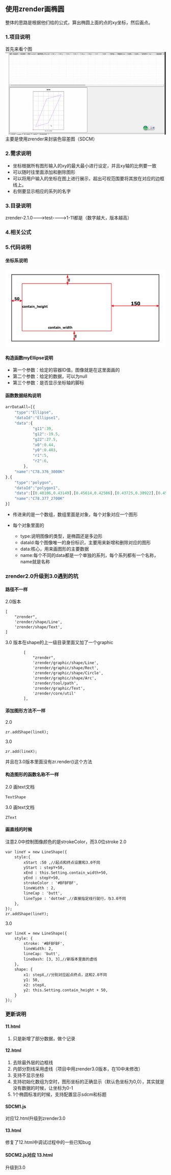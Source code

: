 使用zrender画椭圆
-----
整体的思路是根据他们给的公式，算出椭圆上面的点的xy坐标，然后画点。

### 1.项目说明
首先来看个图
![](images/1.gif)
主要是使用zrender来封装色容差图（SDCM）

### 2.需求说明
- 坐标根据所有图形输入的xy的最大最小进行设定，并且xy轴的比例要一致
- 可以随时往里面添加和删除图形
- 可以将用户输入的坐标在图上进行展示，超出可视范围要将其放在对应的边框线上。
- 右侧要显示相应的系列的名字
### 3.目录说明
zrender-2.1.0--->test---->1-11都是（数字越大，版本越高）

### 4.相关公式

### 5.代码说明
#### 坐标系说明
![](images/1.png)

#### 构造函数myEllipse说明
- 第一个参数：给定的容器ID值，图像就是在这里面画的
- 第二个参数：给定的数据，可以为null
- 第三个参数：是否显示坐标轴的脚标

#### 函数数据结构说明
```javascript
arrDataAll=[{
    "type":"Ellipse",
    "dataId":"Ellipse1",
    "data":{
            "g11":39,
            "g12":-19.5,
            "g22":27.5,
            "x0":0.44,
            "y0":0.403,
            "r1":5,
            "r2":6,
        },
    "name":"C78.376_3000K"
},{
    "type":"polygon",
    "dataId":"polygon1",
    "data":[[0.48106,0.43149],[0.45614,0.42586],[0.43725,0.38922],[0.45906,0.39406]],
    "name":"C78.377_2700K"  
}]
```
- 传进来的是一个数组，数组里面是对象，每个对象对应一个图形

- 每个对象里面的
    - type:说明图像的类型，是椭圆还是多边形
    - dataId:每个图像唯一的身份标识，主要用来新增和删除对应的图形
    - data:核心，用来画图形的主要数据
    - name:每个不同的data都是一个单独的系列，每个系列都有一个名称，name就是名称

### zrender2.0升级到3.0遇到的坑
#### 路径不一样
2.0版本
```
[
    "zrender",
    'zrender/shape/Line',
    'zrender/shape/Text',
]
```

3.0 版本在shape的上一级目录里面又加了一个graphic
```
        [
            "zrender",
            'zrender/graphic/shape/Line',
            'zrender/graphic/shape/Rect',
            'zrender/graphic/shape/Circle',
            'zrender/graphic/shape/Arc',
            'zrender/tool/path',
            'zrender/graphic/Text',
            'zrender/core/util'
        ],
```

#### 添加图形方法不一样
2.0
```
zr.addShape(lineX);
```
3.0
```
zr.add(lineX);
```
并且在3.0版本里面没有zr.render()这个方法

#### 构造图形的函数名称不一样
2.0 画text文档
```
TextShape
```
3.0 画text文档
```
ZText
```
#### 画直线的时候
注意2.0中控制图像颜色的是strokeColor，而3.0位stroke
2.0
```
var lineY = new LineShape({
    style:{
        xStart :50 ,//起点和终点设置和3.0不同
        yStart : stepY+50,
        xEnd : this.Setting.contain_width+50,
        yEnd : stepY+50,
        strokeColor : '#BFBFBF', 
        lineWidth : 2,
        lineCap : 'butt',
        lineType : 'dotted',//直接指定线行就行，与3.0不同
    },
});
zr.addShape(lineY);
```
3.0
```
var lineX = new LineShape({
    style: {
        stroke: '#BFBFBF', 
        lineWidth: 2,
        lineCap: 'butt',
        lineDash: [3, 3],//新版本里面的虚线
    },
    shape: {
        x1: stepX,//分别对应起点终点，这和2.0不同
        y1: 50,
        x2: stepX,
        y2: this.Setting.contain_height + 50,
    }
});
```

### 更新说明
#### 11.html
1. 只是新增了部分数据，做个记录
#### 12.html
1. 去除最外层的边框线
2. 内部分割线采用虚线（项目中用zrender3.0版本，在10中未修改）
3. 支持不显示坐标
4. 支持初始化数组为空时，图形坐标的正确显示（默认色坐标为0,0），其实就是没有数据的时候，让坐标为0-1
5. 1个椭圆标准的时候，支持配置显示sdcm和标题

#### SDCM1.js
对应12.html升级到zrender3.0

#### 13.html
修复了12.html中调试过程中的一些已知bug

#### SDCM2.js对应 13.html
升级到3.0

